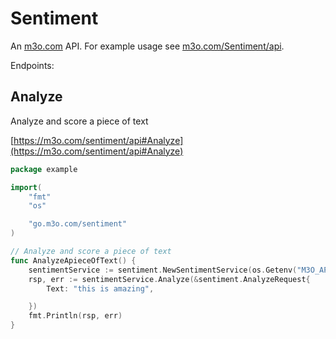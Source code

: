 # Sentiment

An [m3o.com](https://m3o.com) API. For example usage see [m3o.com/Sentiment/api](https://m3o.com/Sentiment/api).

Endpoints:

## Analyze

Analyze and score a piece of text


[https://m3o.com/sentiment/api#Analyze](https://m3o.com/sentiment/api#Analyze)

```go
package example

import(
	"fmt"
	"os"

	"go.m3o.com/sentiment"
)

// Analyze and score a piece of text
func AnalyzeApieceOfText() {
	sentimentService := sentiment.NewSentimentService(os.Getenv("M3O_API_TOKEN"))
	rsp, err := sentimentService.Analyze(&sentiment.AnalyzeRequest{
		Text: "this is amazing",

	})
	fmt.Println(rsp, err)
}
```

